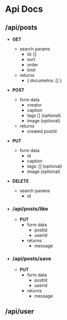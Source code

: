 # Api Docs

## /api/posts
- **GET**
    - search params
        - id: []
        - sort
        - order
        - limit
    - returns
        - { documetns: [] }

- **POST**
    - form data
        - creator
        - caption
        - tags [] (optional)
        - image (optional)
    - returns
        - created postId

- **PUT**
    - form data
        - id 
        - caption
        - tags: [] (optional)
        - image (optional)

- **DELETE**
    - search params
        - id

- ### /api/posts/like
    - **PUT**
        - form data
            - postId
            - userId
        - returns
            - message

- ### /api/posts/save
    - **PUT**
        - form data
            - postId
            - userId
        - returns
            - message

## /api/user
